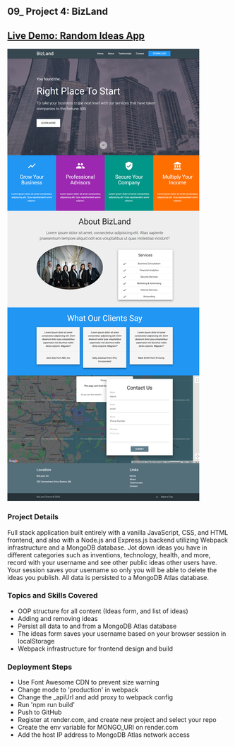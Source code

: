 ## 09_ Project 4: BizLand

## [Live Demo: Random Ideas App](https://random-ideas-app-gdbecker.replit.app/)

!["HomePage"](HomePage.png)

### Project Details

Full stack application built entirely with a vanilla JavaScript, CSS, and HTML frontend, and also with a Node.js and Express.js backend utilizing Webpack infrastructure and a MongoDB database. Jot down ideas you have in different categories such as inventions, technology, health, and more, record with your username and see other public ideas other users have. Your session saves your username so only you will be able to delete the ideas you publish. All data is persisted to a MongoDB Atlas database.

### Topics and Skills Covered

- OOP structure for all content (Ideas form, and list of ideas)
- Adding and removing ideas
- Persist all data to and from a MongoDB Atlas database
- The ideas form saves your username based on your browser session in localStorage
- Webpack infrastructure for frontend design and build

### Deployment Steps

- Use Font Awesome CDN to prevent size warning
- Change mode to 'production' in webpack
- Change the \_apiUrl and add proxy to webpack config
- Run 'npm run build'
- Push to GitHub
- Register at render.com, and create new project and select your repo
- Create the env variable for MONGO_URI on render.com
- Add the host IP address to MongoDB Atlas network access